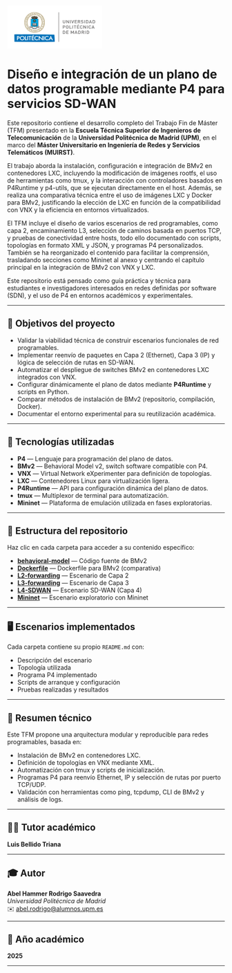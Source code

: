 
<p align="left">
  <img src="imagenes/LogoUPM.png"  width="220" height="100"
</p>



# Diseño e integración de un plano de datos programable mediante P4 para servicios SD-WAN

Este repositorio contiene el desarrollo completo del Trabajo Fin de Máster (TFM) presentado en la **Escuela Técnica Superior de Ingenieros de Telecomunicación** de la **Universidad Politécnica de Madrid (UPM)**, en el marco del **Máster Universitario en Ingeniería de Redes y Servicios Telemáticos (MUIRST)**.

El trabajo aborda la instalación, configuración e integración de BMv2 en contenedores LXC, incluyendo la modificación de imágenes rootfs, el uso de herramientas como tmux, y la interacción con controladores basados en P4Runtime y p4-utils, que se ejecutan directamente en el host. Además, se realiza una comparativa técnica entre el uso de imágenes LXC y Docker para BMv2, justificando la elección de LXC en función de la compatibilidad con VNX y la eficiencia en entornos virtualizados.

El TFM incluye el diseño de varios escenarios de red programables, como capa 2, encaminamiento L3, selección de caminos basada en puertos TCP, y pruebas de conectividad entre hosts, todo ello documentado con scripts, topologías en formato XML y JSON, y programas P4 personalizados. También se ha reorganizado el contenido para facilitar la comprensión, trasladando secciones como Mininet al anexo y centrando el capítulo principal en la integración de BMv2 con VNX y LXC.

Este repositorio está pensado como guía práctica y técnica para estudiantes e investigadores interesados en redes definidas por software (SDN), y el uso de P4 en entornos académicos y experimentales.



---

## 🎯 Objetivos del proyecto

- Validar la viabilidad técnica de construir escenarios funcionales de red programables.
- Implementar reenvío de paquetes en Capa 2 (Ethernet), Capa 3 (IP) y lógica de selección de rutas en SD-WAN.
- Automatizar el despliegue de switches BMv2 en contenedores LXC integrados con VNX.
- Configurar dinámicamente el plano de datos mediante **P4Runtime** y scripts en Python.
- Comparar métodos de instalación de BMv2 (repositorio, compilación, Docker).
- Documentar el entorno experimental para su reutilización académica.

---

## 🧰 Tecnologías utilizadas

- **P4** — Lenguaje para programación del plano de datos.
- **BMv2** — Behavioral Model v2, switch software compatible con P4.
- **VNX** — Virtual Network eXperimenter para definición de topologías.
- **LXC** — Contenedores Linux para virtualización ligera.
- **P4Runtime** — API para configuración dinámica del plano de datos.
- **tmux** — Multiplexor de terminal para automatización.
- **Mininet** — Plataforma de emulación utilizada en fases exploratorias.

---

## 📁 Estructura del repositorio

Haz clic en cada carpeta para acceder a su contenido específico:

- [**behavioral-model**](behavioral-model) — Código fuente de BMv2
- [**Dockerfile**](Dockerfile-P4-BMv2) — Dockerfile para BMv2 (comparativa)
- [**L2-forwarding**](L2-forwarding) — Escenario de Capa 2
- [**L3-forwarding**](L3-forwarding) — Escenario de Capa 3
- [**L4-SDWAN**](L4-SDWAN) — Escenario SD-WAN (Capa 4)
- [**Mininet**](Mininet) — Escenario exploratorio con Mininet


---

## 🖥️ Escenarios implementados

Cada carpeta contiene su propio `README.md` con:

- Descripción del escenario
- Topología utilizada
- Programa P4 implementado
- Scripts de arranque y configuración
- Pruebas realizadas y resultados

---

## 📄 Resumen técnico

Este TFM propone una arquitectura modular y reproducible para redes programables, basada en:

- Instalación de BMv2 en contenedores LXC.
- Definición de topologías en VNX mediante XML.
- Automatización con tmux y scripts de inicialización.
- Programas P4 para reenvío Ethernet, IP y selección de rutas por puerto TCP/UDP.
- Validación con herramientas como ping, tcpdump, CLI de BMv2 y análisis de logs.

---




## 👨‍🏫 Tutor académico

**Luis Bellido Triana**

---



## 🎓 Autor

**Abel Hammer Rodrigo Saavedra**  
*Universidad Politécnica de Madrid*  
✉️ [abel.rodrigo@alumnos.upm.es](mailto:abel.rodrigo@alumnos.upm.es)


---


## 📅 Año académico

**2025**

---
